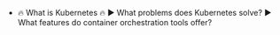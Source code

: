 - 🔥 What is Kubernetes 🔥 
  ► What problems does Kubernetes solve?
  ► What features do container orchestration tools offer?